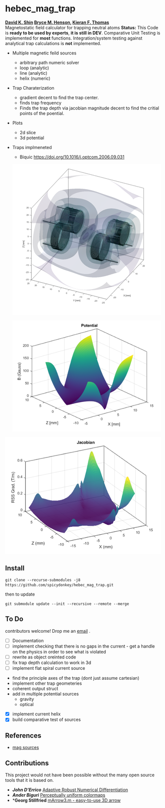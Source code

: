 # hebec_mag_trap
**[David K. Shin](https://github.com/spicydonkey) [Bryce M. Henson](https://github.com/brycehenson), [Kieran F. Thomas](https://github.com/KF-Thomas)**  
Magnetostatic field calculator for trapping neutral atoms
**Status:** This Code is **ready to be used by experts**, **it is still in DEV**. Comparative Unit Testing is implemented for **most** functions. Integration/system testing against analytical trap calculations is **not** implemented.

- Multiple magnetic feild sources
  - arbitrary path numeric solver
  - loop (analytic)
  - line (analytic)
  - helix (numeric)
- Trap Charaterization
  - gradient decent to find the trap center.
  - finds trap frequency
  - Finds the trap depth via jacobian magnitude decent to find the critial points of the poential.
- Plots
  - 2d slice
  - 3d potential
- Traps implmeneted
  - Biquic https://doi.org/10.1016/j.optcom.2006.09.031
 
   ![mag trap potential](/plots/biquic.png "Potential")
   
  ![mag trap potential](/plots/potential_xz.png "Potential")
  
 ![The sum of the absolute magnitudes of the jacobians](/plots/jacobian_xz.png "Jacobinan Landscape")

## Install
``` 
git clone --recurse-submodules -j8 https://github.com/spicydonkey/hebec_mag_trap.git
```
then to update 
```
git submodule update --init --recursive --remote --merge
```

## To Do
contributors welcome! Drop me an [email](mailto:bryce.m.henson+github.hebec_mag_trap@gmail.com?subject=I%20would%20Like%20to%20Contribute[github][hebec_mag_trap]) .
- [ ] Documentation
- [ ] implement checking that there is no gaps in the current
      - get a handle on the physics in order to see what is violated
- [ ] rewrite as object oreinted code
- [ ] fix trap depth calculation to work in 3d
- [ ] implement flat spiral current source
- find the principle axes of the trap (dont just assume cartesian)
- implement other trap geometeries
- coherent output struct
- add in multiple potential sources
  - gravity
  - optical
- [x] implement current helix
- [x] build comparative test of sources

## References
- [mag sources](web.mit.edu/8.02t/www/802TEAL3D/visualizations/coursenotes/modules/guide09.pdf)

## Contributions
This project would not have been possible without the many open source tools that it is based on.
* ***John D'Errico*** [Adaptive Robust Numerical Differentiation](https://au.mathworks.com/matlabcentral/fileexchange/13490-adaptive-robust-numerical-differentiation)
* ***Ander Biguri*** [Perceptually uniform colormaps](https://au.mathworks.com/matlabcentral/fileexchange/51986-perceptually-uniform-colormaps)
* ***Georg Stillfried** [mArrow3.m - easy-to-use 3D arrow](https://au.mathworks.com/matlabcentral/fileexchange/25372-marrow3-m-easy-to-use-3d-arrow)

